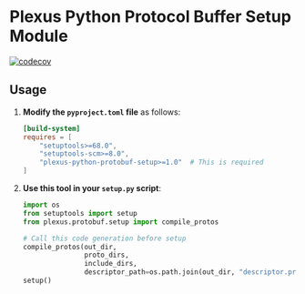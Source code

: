 # Plexus Python Protocol Buffer Setup Module

[![codecov](https://codecov.io/gh/ruyangshou/plexus-python-protobuf-setup/graph/badge.svg?token=J4rQVKXeRx)](
https://codecov.io/gh/ruyangshou/plexus-python-protobuf-setup)

## Usage

1. **Modify the `pyproject.toml` file** as follows:
    ```toml
    [build-system]
    requires = [
        "setuptools>=68.0",
        "setuptools-scm>=8.0",
        "plexus-python-protobuf-setup>=1.0"  # This is required
    ]
    ```
2. **Use this tool in your `setup.py` script**:
    ```python
    import os
    from setuptools import setup
    from plexus.protobuf.setup import compile_protos
   
    # Call this code generation before setup
    compile_protos(out_dir,
                   proto_dirs,
                   include_dirs,
                   descriptor_path=os.path.join(out_dir, "descriptor.proto"))
    setup()
    ```
